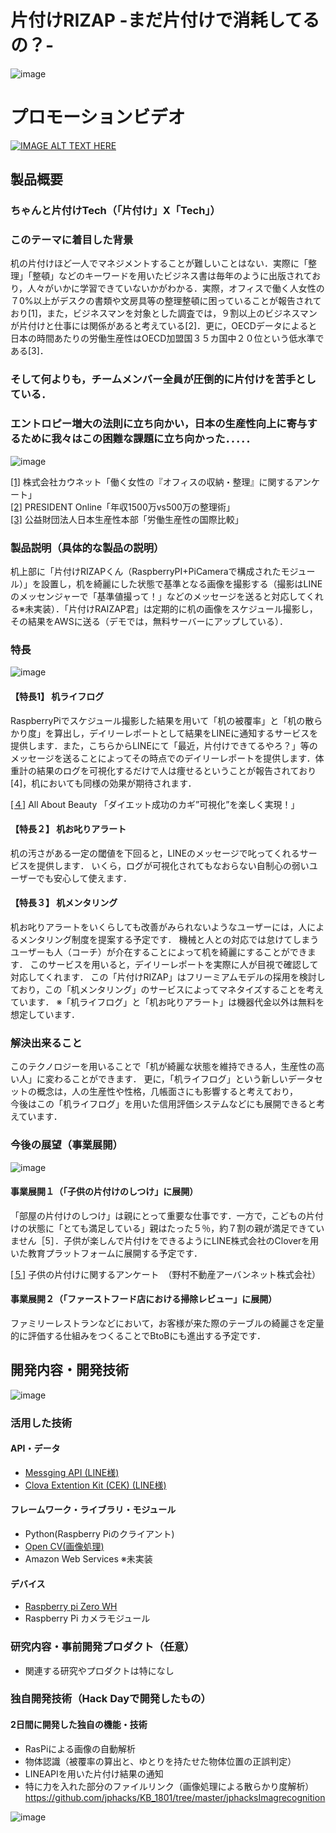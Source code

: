 # 片付けRIZAP  -まだ片付けで消耗してるの？-
![image](https://user-images.githubusercontent.com/21073221/47261384-0760b380-d509-11e8-9e17-7ba1fab4ad18.png)

# プロモーションビデオ
[![IMAGE ALT TEXT HERE](https://user-images.githubusercontent.com/21073221/47262029-d340bf00-d517-11e8-99de-264e7d1e4a1a.png)](https://youtu.be/El6NWfqYYBk)
## 製品概要
### ちゃんと片付けTech（「片付け」X「Tech」）

### このテーマに着目した背景
机の片付けほど一人でマネジメントすることが難しいことはない．実際に「整理」「整頓」などのキーワードを用いたビジネス書は毎年のように出版されており，人々がいかに学習できていないかがわかる．実際，オフィスで働く人女性の７0%以上がデスクの書類や文房具等の整理整頓に困っていることが報告されており[1]，また，ビジネスマンを対象とした調査では，９割以上のビジネスマンが片付けと仕事には関係があると考えている[2]．更に，OECDデータによると日本の時間あたりの労働生産性はOECD加盟国３５カ国中２０位という低水準である[3]．  
### **そして何よりも，チームメンバー全員が圧倒的に片付けを苦手としている．**　
### **エントロピー増大の法則に立ち向かい，日本の生産性向上に寄与するために我々はこの困難な課題に立ち向かった．．．．．**　

![image](https://user-images.githubusercontent.com/21073221/47262239-d9d23500-d51d-11e8-8767-8f34a005bf81.png)



[[1]](http://www.watashimigaki.com/community/enquete/archives_000814) 株式会社カウネット「働く女性の『オフィスの収納・整理』に関するアンケート」    
[[2]](https://president.jp/articles/-/9462) PRESIDENT Online「年収1500万vs500万の整理術」  
[[3]](https://www.jpc-net.jp/intl_comparison/) 公益財団法人日本生産性本部「労働生産性の国際比較」　  　


### 製品説明（具体的な製品の説明）
机上部に「片付けRIZAPくん（RaspberryPI+PiCameraで構成されたモジュール）」を設置し，机を綺麗にした状態で基準となる画像を撮影する（撮影はLINEのメッセンジャーで「基準値撮って！」などのメッセージを送ると対応してくれる※未実装）．「片付けRAIZAP君」は定期的に机の画像をスケジュール撮影し，その結果をAWSに送る（デモでは，無料サーバーにアップしている）．

### 特長
![image](https://user-images.githubusercontent.com/21073221/47262430-c4600980-d523-11e8-82bc-f24bab95e403.png)

#### 【特長1】 机ライフログ
RaspberryPiでスケジュール撮影した結果を用いて「机の被覆率」と「机の散らかり度」を算出し，デイリーレポートとして結果をLINEに通知するサービスを提供します．また，こちらからLINEにて「最近，片付けできてるやろ？」等のメッセージを送ることによってその時点でのデイリーレポートを提供します．体重計の結果のログを可視化するだけで人は痩せるということが報告されており[4]，机においても同様の効果が期待されます．

[[４]](https://allabout.co.jp/gm/gc/411617/) All About Beauty 「ダイエット成功のカギ”可視化”を楽しく実現！」    　

#### 【特長２】 机お叱りアラート
机の汚さがある一定の閾値を下回ると，LINEのメッセージで叱ってくれるサービスを提供します．
いくら，ログが可視化されてもなおらない自制心の弱いユーザーでも安心して使えます．

#### 【特長３】 机メンタリング
机お叱りアラートをいくらしても改善がみられないようなユーザーには，人によるメンタリング制度を提案する予定です．
機械と人との対応では怠けてしまうユーザーも人（コーチ）が介在することによって机を綺麗にすることができます．
このサービスを用いると，デイリーレポートを実際に人が目視で確認して対応してくれます．
この「片付けRIZAP」はフリーミアムモデルの採用を検討しており，この「机メンタリング」のサービスによってマネタイズすることを考えています．
※「机ライフログ」と「机お叱りアラート」は機器代金以外は無料を想定しています．

### 解決出来ること
このテクノロジーを用いることで「机が綺麗な状態を維持できる人，生産性の高い人」に変わることができます．
更に，「机ライフログ」という新しいデータセットの概念は，人の生産性や性格，几帳面さにも影響すると考えており，  
今後はこの「机ライフログ」を用いた信用評価システムなどにも展開できると考えています．

### 今後の展望（事業展開）
![image](https://user-images.githubusercontent.com/21073221/47262778-b1056c00-d52c-11e8-8d5b-2d0c3cc604f0.png)

#### 事業展開１（「子供の片付けのしつけ」に展開）
「部屋の片付けのしつけ」は親にとって重要な仕事です．一方で，こどもの片付けの状態に「とても満足している」親はたった５％，約７割の親が満足できていません［5］．子供が楽しんで片付けをできるようにLINE株式会社のCloverを用いた教育プラットフォームに展開する予定です．

[[５]](hhttp://www.nomura-un.co.jp/page/news/pdf/20150903.pdf) 子供の片付けに関するアンケート　（野村不動産アーバンネット株式会社） 

#### 事業展開２（「ファーストフード店における掃除レビュー」に展開）
ファミリーレストランなどにおいて，お客様が来た際のテーブルの綺麗さを定量的に評価する仕組みをつくることでBtoBにも進出する予定です．

## 開発内容・開発技術
![image](https://user-images.githubusercontent.com/21073221/47262791-f6c23480-d52c-11e8-8783-f983efd47851.png)

### 活用した技術
#### API・データ
* [Messging API (LINE様)](https://developers.line.me/ja/services/messaging-api/)
* [Clova Extention Kit (CEK) (LINE様)](https://clova-developers.line.me/#/)

#### フレームワーク・ライブラリ・モジュール
* Python(Raspberry Piのクライアント)
* [Open CV(画像処理)](https://opencv.org/)
* Amazon Web Services ※未実装

#### デバイス
* [Raspberry pi Zero WH](https://www.raspberrypi.org/products/raspberry-pi-zero-w/)
* Raspberry Pi カメラモジュール

### 研究内容・事前開発プロダクト（任意）
* 関連する研究やプロダクトは特になし

### 独自開発技術（Hack Dayで開発したもの）
#### 2日間に開発した独自の機能・技術
* RasPiによる画像の自動解析
* 物体認識（被覆率の算出と、ゆとりを持たせた物体位置の正誤判定）
* LINEAPIを用いた片付け結果の通知
* 特に力を入れた部分のファイルリンク（画像処理による散らかり度解析）
https://github.com/jphacks/KB_1801/tree/master/jphacksImagrecognition

![image](https://user-images.githubusercontent.com/21073221/47262947-9df49b00-d530-11e8-9535-9ba56a529333.png)


